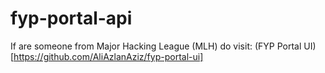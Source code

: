 # fyp-portal-api

If are someone from Major Hacking League (MLH) do visit: (FYP Portal UI)[https://github.com/AliAzlanAziz/fyp-portal-ui] 

